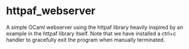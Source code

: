 # httpaf_webserver
A simple OCaml webserver using the httpaf library heavily inspired by an example in the httpaf
library itself. Note that we have installed a ctrl+c handler to gracefully exit the program
when manually terminated.
